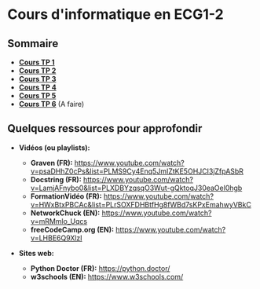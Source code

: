 # Cours d'informatique en ECG1-2

## Sommaire
- **[Cours TP 1](TP1/README.md)**
- **[Cours TP 2](TP2/README.md)**
- **[Cours TP 3](TP3/README.md)**
- **[Cours TP 4](TP4/README.md)**
- **[Cours TP 5](TP5/README.md)**
- **[Cours TP 6](TP6/README.md)** (A faire)


## Quelques ressources pour approfondir
  
- **Vidéos (ou playlists):**
    - **Graven (FR):** https://www.youtube.com/watch?v=psaDHhZ0cPs&list=PLMS9Cy4Enq5JmIZtKE5OHJCI3jZfpASbR
    - **Docstring (FR):** https://www.youtube.com/watch?v=LamjAFnybo0&list=PLXDBYzqsqO3Wut-gQktoqJ30eaOel0hgb
    - **FormationVidéo (FR):** https://www.youtube.com/watch?v=HWxBtxPBCAc&list=PLrSOXFDHBtfHg8fWBd7sKPxEmahwyVBkC
    - **NetworkChuck (EN):** https://www.youtube.com/watch?v=mRMmlo_Uqcs
    - **freeCodeCamp.org (EN):** https://www.youtube.com/watch?v=LHBE6Q9XlzI

- **Sites web:**
    - **Python Doctor (FR):** https://python.doctor/
    - **w3schools (EN):** https://www.w3schools.com/

